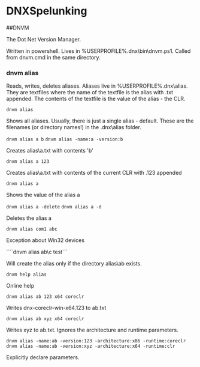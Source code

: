 # DNXSpelunking

##DNVM

The Dot Net Version Manager.

Written in powershell. Lives in %USERPROFILE%\.dnx\bin\dnvm.ps1. Called from dnvm.cmd in the same directory.

### dnvm alias

Reads, writes, deletes aliases. Aliases live in %USERPROFILE%\.dnx\alias. They are textfiles where the name of the textfile is the alias with .txt appended. The contents of the textfile is the value of the alias - the CLR.

```dnvm alias```

Shows all aliases. Usually, there is just a single alias - default. These are the filenames (or directory names!) in the .dnx\alias folder.

```dnvm alias a b```
```dnvm alias -name:a -version:b```

Creates alias\a.txt with contents 'b'

```dnvm alias a 123```

Creates alias\a.txt with contents of the current CLR with .123 appended

```dnvm alias a```

Shows the value of the alias a

```dnvm alias a -delete```
```dnvm alias a -d```

Deletes the alias a

```dnvm alias com1 abc```

Exception about Win32 devices

````dnvm alias ab\c test```

Will create the alias only if the directory alias\ab exists.

```dnvm help alias```

Online help

```dnvm alias ab 123 x64 coreclr```

Writes dnx-coreclr-win-x64.123 to ab.txt

```dnvm alias ab xyz x64 coreclr```

Writes xyz to ab.txt. Ignores the architecture and runtime parameters.

```dnvm alias -name:ab -version:123 -architecture:x86 -runtime:coreclr```
```dnvm alias -name:ab -version:xyz -architecture:x64 -runtime:clr```

Explicitly declare parameters.



